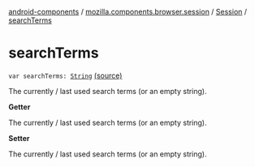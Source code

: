 [android-components](../../index.md) / [mozilla.components.browser.session](../index.md) / [Session](index.md) / [searchTerms](./search-terms.md)

# searchTerms

`var searchTerms: `[`String`](https://kotlinlang.org/api/latest/jvm/stdlib/kotlin/-string/index.html) [(source)](https://github.com/mozilla-mobile/android-components/blob/master/components/browser/session/src/main/java/mozilla/components/browser/session/Session.kt#L236)

The currently / last used search terms (or an empty string).

**Getter**

The currently / last used search terms (or an empty string).

**Setter**

The currently / last used search terms (or an empty string).

